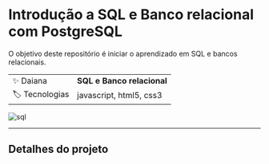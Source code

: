 # Introdução a SQL e Banco relacional com PostgreSQL

O objetivo deste repositório é iniciar o aprendizado em SQL e bancos relacionais.

|  |     |
| -------------  | --- |
| :sparkles: Daiana        | **SQL e Banco relacional**
| :label: Tecnologias | javascript, html5, css3

![sql](https://github.com/ILadyLuckI/intro-sql/assets/69736274/2e1761b3-bd43-4f16-9ab7-f27df2507ef7)

---

## Detalhes do projeto

